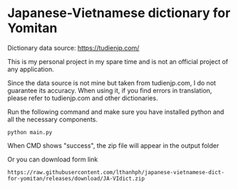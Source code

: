 # Japanese-Vietnamese dictionary for Yomitan

Dictionary data source: https://tudienjp.com/

This is my personal project in my spare time and is not an official project of any application.

Since the data source is not mine but taken from tudienjp.com, I do not guarantee its accuracy. When using it, if you find errors in translation, please refer to tudienjp.com and other dictionaries.

Run the following command and make sure you have installed python and all the necessary components.

```
python main.py
```

When CMD shows "success", the zip file will appear in the output folder

Or you can download form link

```
https://raw.githubusercontent.com/lthanhph/japanese-vietnamese-dict-for-yomitan/releases/download/JA-VIdict.zip
```